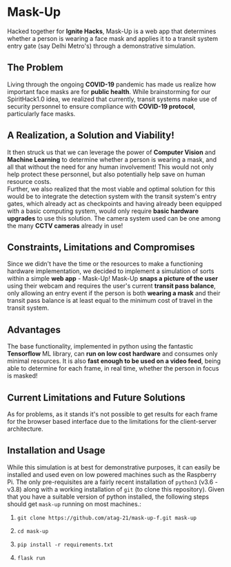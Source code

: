# Mask-Up

Hacked together for **Ignite Hacks**, Mask-Up is a web app that determines whether a person is wearing a face mask and applies it to a transit system entry gate (say Delhi Metro's) through a demonstrative simulation. 

## The Problem
Living through the ongoing **COVID-19** pandemic has made us realize how important face masks are for **public health**. While brainstorming for our SpiritHack1.0 idea, we realized that currently, transit systems make use of security personnel to ensure compliance with **COVID-19 protocol**, particularly face masks.

## A Realization, a Solution and Viability!
It then struck us that we can leverage the power of **Computer Vision** and **Machine Learning** to determine whether a person is wearing a mask, and all that without the need for any human involvement! This would not only help protect these personnel, but also potentially help save on human resource costs.  
Further, we also realized that the most viable and optimal solution for this would be to integrate the detection system with the transit system's entry gates, which already act as checkpoints and having already been equipped with a basic computing system, would only require **basic hardware upgrades** to use this solution. The camera system used can be one among the many **CCTV cameras** already in use!

## Constraints, Limitations and Compromises
Since we didn't have the time or the resources to make a functioning hardware implementation, we decided to implement a simulation of sorts within a simple **web app** - Mask-Up! 
Mask-Up **snaps a picture of the user** using their webcam and requires the user's current **transit pass balance**, only allowing an entry event if the person is both **wearing a mask** and their transit pass balance is at least equal to the minimum cost of travel in the transit system. 

## Advantages
The base functionality, implemented in python using the fantastic **Tensorflow** ML library, can **run on low cost hardware** and consumes only minimal resources. It is also **fast enough to be used on a video feed**, being able to determine for each frame, in real time, whether the person in focus is masked!

## Current Limitations and Future Solutions
As for problems, as it stands it's not possible to get results for each frame for the browser based interface due to the limitations for the client-server architecture.

## Installation and Usage
While this simulation is at best for demonstrative purposes, it can easily be installed and used even on low powered machines such as the Raspberry Pi. 
The only pre-requisites are a fairly recent installation of `python3` (v3.6 - v3.8) along with a working installation of `git` (to clone this repository). Given that you have a suitable version of python installed, the following steps should get `mask-up` running on most machines.:

1. `git clone https://github.com/atag-21/mask-up-f.git mask-up`

2. `cd mask-up`

3. `pip install -r requirements.txt`

4. `flask run`  
